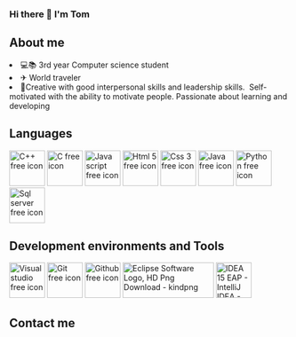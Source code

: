 ### Hi there 👋 I'm Tom

<h2>About me</h2>

<li> 💻📚 3rd year Computer science student</li>


<li>✈ World traveler</li>


<li>🦾Creative with good interpersonal skills and leadership skills.  Self-motivated with the ability to motivate people. Passionate about learning and developing</li>
 

<h2>Languages</h2>
<p>
<img src="https://cdn-icons-png.flaticon.com/128/6132/6132222.png" data-src="https://cdn-icons-png.flaticon.com/128/6132/6132222.png" alt="C++ free icon" title="C++ free icon" width="64" height="64" class="lzy lazyload--done" srcset="https://cdn-icons-png.flaticon.com/128/6132/6132222.png 4x">
<img src="https://cdn-icons-png.flaticon.com/128/3600/3600912.png" data-src="https://cdn-icons-png.flaticon.com/128/3600/3600912.png" alt="C free icon" title="C free icon" width="64" height="64" class="lzy lazyload--done" srcset="https://cdn-icons-png.flaticon.com/128/3600/3600912.png 4x">
<img src="https://cdn-icons.flaticon.com/png/128/721/premium/721671.png?token=exp=1638461204~hmac=7c10c5c3827c6e32889057aeb4400fc9" data-src="https://cdn-icons.flaticon.com/png/128/721/premium/721671.png?token=exp=1638461204~hmac=7c10c5c3827c6e32889057aeb4400fc9" alt="Java script free icon" title="Java script free icon" width="64" height="64" class="lzy lazyload--done" srcset="https://cdn-icons.flaticon.com/png/128/721/premium/721671.png?token=exp=1638461204~hmac=7c10c5c3827c6e32889057aeb4400fc9 4x">
<img src="https://cdn-icons-png.flaticon.com/128/5968/5968267.png" data-src="https://cdn-icons-png.flaticon.com/128/5968/5968267.png" alt="Html 5 free icon" title="Html 5 free icon" width="64" height="64" class="lzy lazyload--done" srcset="https://cdn-icons-png.flaticon.com/128/5968/5968267.png 4x">
<img src="https://cdn-icons-png.flaticon.com/128/5968/5968242.png" data-src="https://cdn-icons-png.flaticon.com/128/5968/5968242.png" alt="Css 3 free icon" title="Css 3 free icon" width="64" height="64" class="lzy lazyload--done" srcset="https://cdn-icons-png.flaticon.com/128/5968/5968242.png 4x">
 <img src="https://cdn-icons-png.flaticon.com/128/919/919854.png" data-src="https://cdn-icons-png.flaticon.com/128/919/919854.png" alt="Java free icon" title="Java free icon" width="64" height="64" class="lzy lazyload--done" srcset="https://cdn-icons-png.flaticon.com/128/919/919854.png 4x">
 <img src="https://cdn-icons.flaticon.com/png/128/5548/premium/5548384.png?token=exp=1638461479~hmac=44bbc404241fe4cf314674c8ec4ae35b" data-src="https://cdn-icons.flaticon.com/png/128/5548/premium/5548384.png?token=exp=1638461479~hmac=44bbc404241fe4cf314674c8ec4ae35b" alt="Python free icon" title="Python free icon" width="64" height="64" class="lzy lazyload--done" srcset="https://cdn-icons.flaticon.com/png/128/5548/premium/5548384.png?token=exp=1638461479~hmac=44bbc404241fe4cf314674c8ec4ae35b 4x">
<a href="https://www.flaticon.com/premium-icon/sql-server_5815809" class="view link-icon-detail" title="Sql server" data-id="5815809" data-src="?term=sql&amp;page=1&amp;position=5">
      <img src="https://cdn-icons.flaticon.com/png/128/5815/premium/5815809.png?token=exp=1638461584~hmac=c7f2e80793dd6186b9c82fa9f6e7cfce" data-src="https://cdn-icons.flaticon.com/png/128/5815/premium/5815809.png?token=exp=1638461584~hmac=c7f2e80793dd6186b9c82fa9f6e7cfce" alt="Sql server free icon" title="Sql server free icon" width="64" height="64" class="lzy lazyload--done" srcset="https://cdn-icons.flaticon.com/png/128/5815/premium/5815809.png?token=exp=1638461584~hmac=c7f2e80793dd6186b9c82fa9f6e7cfce 4x">
    </a>
</p>





<h2>Development environments and Tools</h2>
<p>
<img src="https://cdn-icons-png.flaticon.com/128/906/906324.png" data-src="https://cdn-icons-png.flaticon.com/128/906/906324.png" alt="Visual studio free icon" title="Visual studio free icon" width="64" height="64" class="lzy lazyload--done" srcset="https://cdn-icons-png.flaticon.com/128/906/906324.png 4x">
 <img src="https://cdn-icons.flaticon.com/png/128/4494/premium/4494740.png?token=exp=1638461841~hmac=0a168d34f1598af44ae78204af391069" data-src="https://cdn-icons.flaticon.com/png/128/4494/premium/4494740.png?token=exp=1638461841~hmac=0a168d34f1598af44ae78204af391069" alt="Git free icon" title="Git free icon" width="64" height="64" class="lzy lazyload--done" srcset="https://cdn-icons.flaticon.com/png/128/4494/premium/4494740.png?token=exp=1638461841~hmac=0a168d34f1598af44ae78204af391069 4x">
 <img src="https://cdn-icons-png.flaticon.com/128/2111/2111432.png" data-src="https://cdn-icons-png.flaticon.com/128/2111/2111432.png" alt="Github free icon" title="Github free icon" width="64" height="64" class="lzy lazyload--done" srcset="https://cdn-icons-png.flaticon.com/128/2111/2111432.png 4x">

<img data-ils="4" jsaction="rcuQ6b:trigger.M8vzZb;" class="rg_i Q4LuWd" jsname="Q4LuWd" width="164" height="64" alt="Eclipse Software Logo, HD Png Download - kindpng" src="https://encrypted-tbn0.gstatic.com/images?q=tbn:ANd9GcRUW34W0ZX5OlEJa-nePuhm-mQra8LxW4zhEw&amp;usqp=CAU">

 
 <img data-ils="4" jsaction="rcuQ6b:trigger.M8vzZb;" class="rg_i Q4LuWd" jsname="Q4LuWd" width="64" height="64" alt="IDEA 15 EAP - IntelliJ IDEA - Confluence" src="https://encrypted-tbn0.gstatic.com/images?q=tbn:ANd9GcRkm9g9VxzTKh5gsjEMiI3CRkrP9aGi9dVxVw&amp;usqp=CAU">
 
</p>


<h2>Contact me</h2>
<body>
 <a href:"https://www.linkedin.com/in/tom-ben-hamo-2b62b1168/"><i class="fa fa-linkedin-square" style="font-size:36px"></i></a>

</body>

